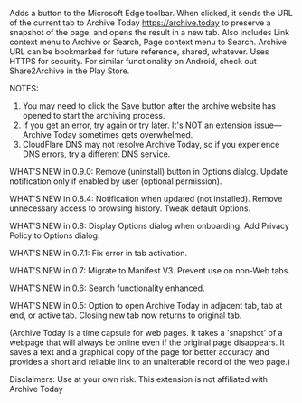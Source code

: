 Adds a button to the Microsoft Edge toolbar. When clicked, it sends the URL of the current tab to Archive Today <https://archive.today> to preserve a snapshot of the page, and opens the result in a new tab.
Also includes Link context menu to Archive or Search, Page context menu to Search. 
Archive URL can be bookmarked for future reference, shared, whatever. Uses HTTPS for security.
For similar functionality on Android, check out Share2Archive in the Play Store.

NOTES:
1. You may need to click the Save button after the archive website has opened to start the archiving process.
2. If you get an error, try again or try later. It's NOT an extension issue—Archive Today sometimes gets overwhelmed.
3. CloudFlare DNS may not resolve Archive Today, so if you experience DNS errors, try a different DNS service.

WHAT'S NEW in 0.9.0:
Remove (uninstall) button in Options dialog.
Update notification only if enabled by user (optional permission).

WHAT'S NEW in 0.8.4:
Notification when updated (not installed).
Remove unnecessary access to browsing history.
Tweak default Options.

WHAT'S NEW in 0.8:
Display Options dialog when onboarding.
Add Privacy Policy to Options dialog.

WHAT'S NEW in 0.7.1:
Fix error in tab activation.

WHAT'S NEW in 0.7:
Migrate to Manifest V3.
Prevent use on non-Web tabs.

WHAT'S NEW in 0.6:
Search functionality enhanced.

WHAT'S NEW in 0.5:
Option to open Archive Today in adjacent tab, tab at end, or active tab.
Closing new tab now returns to original tab.

(Archive Today is a time capsule for web pages. It takes a 'snapshot' of a webpage that will always be online even if the original page disappears. It saves a text and a graphical copy of the page for better accuracy and provides a short and reliable link to an unalterable record of the web page.)

Disclaimers: Use at your own risk.
This extension is not affiliated with Archive Today